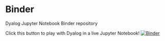 # Binder
Dyalog Jupyter Notebook Binder repository

Click this button to play with Dyalog in a live Jupyter Notebook!
[![Binder](https://mybinder.org/badge_logo.svg)](https://mybinder.org/v2/gh/rikedyp/Binder/85887d5)
